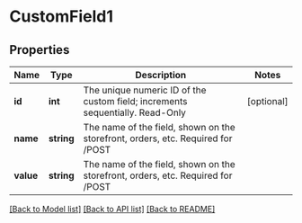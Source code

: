 # CustomField1

## Properties
Name | Type | Description | Notes
------------ | ------------- | ------------- | -------------
**id** | **int** | The unique numeric ID of the custom field; increments sequentially. Read-Only | [optional] 
**name** | **string** | The name of the field, shown on the storefront, orders, etc. Required for /POST | 
**value** | **string** | The name of the field, shown on the storefront, orders, etc. Required for /POST | 

[[Back to Model list]](../README.md#documentation-for-models) [[Back to API list]](../README.md#documentation-for-api-endpoints) [[Back to README]](../README.md)


